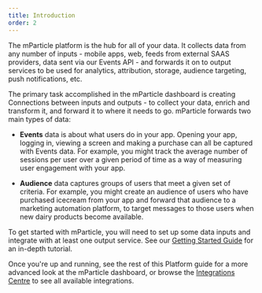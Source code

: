 ```yaml
---
title: Introduction
order: 2
---
```


The mParticle platform is the hub for all of your data. It collects data from any number of inputs - mobile apps, web, feeds from external SAAS providers, data sent via our Events API - and forwards it on to output services to be used for analytics, attribution, storage, audience targeting, push notifications, etc.

The primary task accomplished in the mParticle dashboard is creating Connections between inputs and outputs - to collect your data, enrich and transform it, and forward it to where it needs to go. mParticle forwards two main types of data:

* **Events** data is about what users do in your app. Opening your app, logging in, viewing a screen and making a purchase can all be captured with Events data. For example, you might track the average number of sessions per user over a given period of time as a way of measuring user engagement with your app.

* **Audience** data captures groups of users that meet a given set of criteria. For example, you might create an audience of users who have purchased icecream from your app and forward that audience to a marketing automation platform, to target messages to those users when new dairy products become available.

To get started with mParticle, you will need to set up some data inputs and integrate with at least one output service. See our [Getting Started Guide](/guides/getting-started/) for an in-depth tutorial.

Once you're up and running, see the rest of this Platform guide for a more advanced look at the mParticle dashboard, or browse the [Integrations Centre](/integrations/) to see all available integrations.
